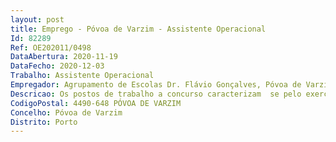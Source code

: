 ```yaml
--- 
layout: post
title: Emprego - Póvoa de Varzim - Assistente Operacional
Id: 82289
Ref: OE202011/0498
DataAbertura: 2020-11-19
DataFecho: 2020-12-03
Trabalho: Assistente Operacional
Empregador: Agrupamento de Escolas Dr. Flávio Gonçalves, Póvoa de Varzim (Escola Básica Dr. Flávio Gonçalves, Póvoa de Varzim - Sede)
Descricao: Os postos de trabalho a concurso caracterizam  se pelo exercício de funções na carreira e categoria de assistente operacional.
CodigoPostal: 4490-648 PÓVOA DE VARZIM
Concelho: Póvoa de Varzim
Distrito: Porto
--- 
```

